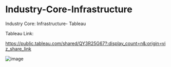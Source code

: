 # Industry-Core-Infrastructure
Industry Core: Infrastructure- Tableau


Tableau Link:

https://public.tableau.com/shared/QY3R25G67?:display_count=n&:origin=viz_share_link

![image](https://user-images.githubusercontent.com/103834688/198079195-d672e812-848c-4a09-a85f-9cfb28e91a52.png)
